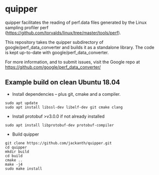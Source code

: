 # quipper

quipper facilitates the reading of perf.data files generated by the Linux sampling profiler perf (https://github.com/torvalds/linux/tree/master/tools/perf). 

This repository takes the quipper subdirectory of google/perf_data_converter and builds it as a standalone library. The code is kept up-to-date with google/perf_data_converter.

For more information, and to submit issues, visit the Google repo at https://github.com/google/perf_data_converter/

## Example build on clean Ubuntu 18.04
* Install dependencies – plus git, cmake and a compiler.
```
sudo apt update
sudo apt install libssl-dev libelf-dev git cmake clang 
```
* Install protobuf >v3.0.0 if not already installed
```
sudo apt install libprotobuf-dev protobuf-compiler
```

* Build quipper
```
git clone https://github.com/jackanth/quipper.git
cd quipper
mkdir build
cd build
cmake ..
make -j4
sudo make install
```
